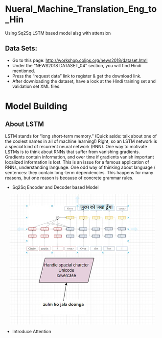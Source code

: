 # Nueral_Machine_Translation_Eng_to_Hin
Using Sq2Sq LSTM based model alsg with attension 

## Data Sets:

- Go to this page: http://workshop.colips.org/news2018/dataset.html
- Under the “NEWS2018 DATASET_04” section, you will find Hindi mentioned.
- Press the “request data” link to register &amp; get the download link.
- After downloading the dataset, have a look at the Hindi training set and validation set XML files.

# Model Building

## About LSTM 
LSTM stands for “long short-term memory.” (Quick aside: talk about one of the coolest names in all of machine learning!) Right, so an LSTM network is a special kind of recurrent neural network (RNN). One way to motivate LSTMs is to think about RNNs that suffer from vanishing gradients. Gradients contain information, and over time if gradients vanish important localized information is lost. This is an issue for a famous application of RNNs, understanding language. One odd way of thinking about language / sentences: they contain long-term dependencies. This happens for many reasons, but one reason is because of concrete grammar rules.


- Sq2Sq Encoder and Decoder based Model

<p align = 'center'>
  <img src = './utils/MLT.jpg' align = 'center'>
</p>

- Introduce Attention 


